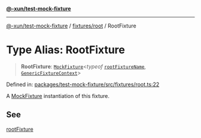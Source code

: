 [**@-xun/test-mock-fixture**](../../../README.md)

***

[@-xun/test-mock-fixture](../../../README.md) / [fixtures/root](../README.md) / RootFixture

# Type Alias: RootFixture

> **RootFixture**: [`MockFixture`](../../../types/fixtures/type-aliases/MockFixture.md)\<*typeof* [`rootFixtureName`](../variables/rootFixtureName.md), [`GenericFixtureContext`](../../../types/fixtures/type-aliases/GenericFixtureContext.md)\>

Defined in: [packages/test-mock-fixture/src/fixtures/root.ts:22](https://github.com/Xunnamius/test-utils/blob/fbb0e2e25a6b2830b1b2ac319e054df42247cc53/packages/test-mock-fixture/src/fixtures/root.ts#L22)

A [MockFixture](../../../types/fixtures/type-aliases/MockFixture.md) instantiation of this fixture.

## See

[rootFixture](../functions/rootFixture.md)
